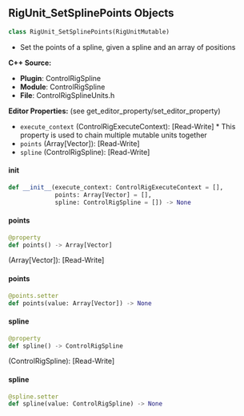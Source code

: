 ## RigUnit_SetSplinePoints Objects

```python
class RigUnit_SetSplinePoints(RigUnitMutable)
```

* Set the points of a spline, given a spline and an array of positions

**C++ Source:**

- **Plugin**: ControlRigSpline
- **Module**: ControlRigSpline
- **File**: ControlRigSplineUnits.h

**Editor Properties:** (see get_editor_property/set_editor_property)

- ``execute_context`` (ControlRigExecuteContext):  [Read-Write] * This property is used to chain multiple mutable units together
- ``points`` (Array[Vector]):  [Read-Write]
- ``spline`` (ControlRigSpline):  [Read-Write]

<a id="unreal.RigUnit_SetSplinePoints.__init__"></a>

#### __init__

```python
def __init__(execute_context: ControlRigExecuteContext = [],
             points: Array[Vector] = [],
             spline: ControlRigSpline = []) -> None
```

<a id="unreal.RigUnit_SetSplinePoints.points"></a>

#### points

```python
@property
def points() -> Array[Vector]
```

(Array[Vector]):  [Read-Write]

<a id="unreal.RigUnit_SetSplinePoints.points"></a>

#### points

```python
@points.setter
def points(value: Array[Vector]) -> None
```

<a id="unreal.RigUnit_SetSplinePoints.spline"></a>

#### spline

```python
@property
def spline() -> ControlRigSpline
```

(ControlRigSpline):  [Read-Write]

<a id="unreal.RigUnit_SetSplinePoints.spline"></a>

#### spline

```python
@spline.setter
def spline(value: ControlRigSpline) -> None
```

<a id="unreal.RigUnit_SetSplineTransforms"></a>